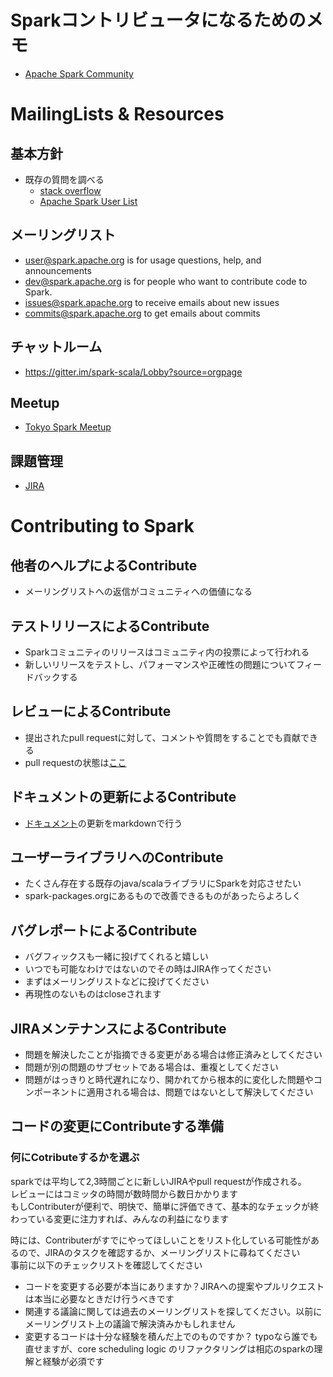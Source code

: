 # Sparkコントリビュータになるためのメモ
- [Apache Spark Community](https://spark.apache.org/community.html)

# MailingLists & Resources
## 基本方針
- 既存の質問を調べる
    - [stack overflow](https://stackoverflow.com/questions/tagged/apache-spark)
    - [Apache Spark User List](http://apache-spark-user-list.1001560.n3.nabble.com/)

## メーリングリスト
- user@spark.apache.org is for usage questions, help, and announcements
- dev@spark.apache.org is for people who want to contribute code to Spark.
- issues@spark.apache.org to receive emails about new issues
- commits@spark.apache.org to get emails about commits

## チャットルーム
- https://gitter.im/spark-scala/Lobby?source=orgpage

## Meetup
- [Tokyo Spark Meetup](https://www.meetup.com/ja-JP/Tokyo-Spark-Meetup/)

## 課題管理
- [JIRA](https://issues.apache.org/jira/projects/SPARK/issues/SPARK-14220?filter=allopenissues)

# Contributing to Spark
## 他者のヘルプによるContribute
- メーリングリストへの返信がコミュニティへの価値になる

## テストリリースによるContribute
- Sparkコミュニティのリリースはコミュニティ内の投票によって行われる
- 新しいリリースをテストし、パフォーマンスや正確性の問題についてフィードバックする

## レビューによるContribute
- 提出されたpull requestに対して、コメントや質問をすることでも貢献できる
- pull requestの状態は[ここ](https://spark-prs.appspot.com/)

## ドキュメントの更新によるContribute
- [ドキュメント](https://spark.apache.org/docs/)の更新をmarkdownで行う

## ユーザーライブラリへのContribute
- たくさん存在する既存のjava/scalaライブラリにSparkを対応させたい
- spark-packages.orgにあるもので改善できるものがあったらよろしく

## バグレポートによるContribute
- バグフィックスも一緒に投げてくれると嬉しい
- いつでも可能なわけではないのでその時はJIRA作ってください
- まずはメーリングリストなどに投げてください
- 再現性のないものはcloseされます

## JIRAメンテナンスによるContribute
- 問題を解決したことが指摘できる変更がある場合は修正済みとしてください
- 問題が別の問題のサブセットである場合は、重複としてください
- 問題がはっきりと時代遅れになり、開かれてから根本的に変化した問題やコンポーネントに適用される場合は、問題ではないとして解決してください

## コードの変更にContributeする準備
### 何にCotributeするかを選ぶ
sparkでは平均して2,3時間ごとに新しいJIRAやpull requestが作成される。  
レビューにはコミッタの時間が数時間から数日かかります  
もしContributerが便利で、明快で、簡単に評価できて、基本的なチェックが終わっている変更に注力すれば、みんなの利益になります  


時には、Contributerがすでにやってほしいことをリスト化している可能性があるので、JIRAのタスクを確認するか、メーリングリストに尋ねてください  
事前に以下のチェックリストを確認してください
- コードを変更する必要が本当にありますか？JIRAへの提案やプルリクエストは本当に必要なときだけ行うべきです
- 関連する議論に関しては過去のメーリングリストを探してください。以前にメーリングリスト上の議論で解決済みかもしれません
- 変更するコードは十分な経験を積んだ上でのものですか？ typoなら誰でも直せますが、core scheduling logic のリファクタリングは相応のsparkの理解と経験が必須です
